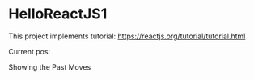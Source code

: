 # HelloReactJS1

This project implements tutorial:
https://reactjs.org/tutorial/tutorial.html

Current pos:

Showing the Past Moves